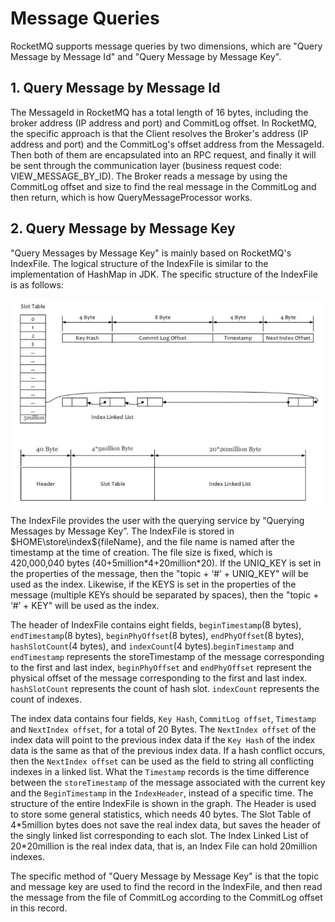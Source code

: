 # Message Queries

RocketMQ supports message queries by two dimensions, which are "Query Message by Message Id" and "Query Message by Message Key".

## 1. Query Message by Message Id
The MessageId in RocketMQ has a total length of 16 bytes, including the broker address (IP address and port) and CommitLog offset. In RocketMQ, the specific approach is that the Client resolves the Broker's address (IP address and port) and the CommitLog's offset address from the MessageId. Then both of them are encapsulated into an RPC request, and finally it will be sent through the communication layer (business request code: VIEW_MESSAGE_BY_ID). The Broker reads a message by using the CommitLog offset and size to find the real message in the CommitLog and then return, which is how QueryMessageProcessor works.

## 2. Query Message by Message Key
"Query Messages by Message Key" is mainly based on RocketMQ's IndexFile. The logical structure of the IndexFile is similar to the implementation of HashMap in JDK. The specific structure of the IndexFile is as follows:

![](images/rocketmq_design_message_query.png)

The IndexFile provides the user with the querying service by “Querying Messages by Message Key”. The IndexFile is stored in $HOME\store\index${fileName}, and the file name is named after the timestamp at the time of creation. The file size is fixed, which is 420,000,040 bytes (40+5million\*4+20million\*20). If the UNIQ_KEY is set in the properties of the message, then the "topic + ‘#’ + UNIQ_KEY" will be used as the index. Likewise, if the KEYS is set in the properties of the message (multiple KEYs should be separated by spaces), then the "topic + ‘#’ + KEY" will be used as the index.

The header of IndexFile contains eight fields, `beginTimestamp`(8 bytes), `endTimestamp`(8 bytes), `beginPhyOffset`(8 bytes), `endPhyOffset`(8 bytes), `hashSlotCount`(4 bytes), and `indexCount`(4 bytes).`beginTimestamp` and `endTimestamp` represents the storeTimestamp of the message corresponding to the first and last index, `beginPhyOffset` and `endPhyOffset` represent the physical offset of the message corresponding to the first and last index. `hashSlotCount` represents the count of hash slot. `indexCount` represents the count of indexes.

The index data contains four fields, `Key Hash`, `CommitLog offset`, `Timestamp` and `NextIndex offset`, for a total of 20 Bytes. The `NextIndex offset` of the index data will point to the previous index data if the `Key Hash` of the index data is the same as that of the previous index data. If a hash conflict occurs, then the `NextIndex offset` can be used as the field to string all conflicting indexes in a linked list. What the `Timestamp` records is the time difference between the `storeTimestamp` of the message associated with the current key and the `BeginTimestamp` in the `IndexHeader`, instead of a specific time. The structure of the entire IndexFile is shown in the graph. The Header is used to store some general statistics, which needs 40 bytes. The Slot Table of 4\*5million bytes does not save the real index data, but saves the header of the singly linked list corresponding to each slot. The Index Linked List of 20\*20million is the real index data, that is, an Index File can hold 20million indexes.

The specific method of "Query Message by Message Key" is that the topic and message key are used to find the record in the IndexFile, and then read the message from the file of CommitLog according to the CommitLog offset in this record.